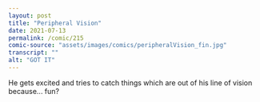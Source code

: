 ```yaml
---
layout: post
title: "Peripheral Vision"
date: 2021-07-13
permalink: /comic/215
comic-source: "assets/images/comics/peripheralVision_fin.jpg"
transcript: ""
alt: "GOT IT"
---
```

He gets excited and tries to catch things which are out of his line of vision because... fun?
